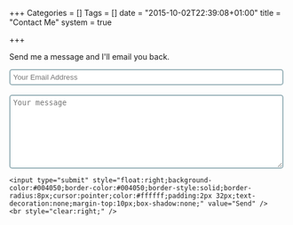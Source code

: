 +++
Categories = []
Tags = []
date = "2015-10-02T22:39:08+01:00"
title = "Contact Me"
system = true

+++

Send me a message and I'll email you back.

<form action="//pooleapp.com/stash/c4ee3660-c34a-46c2-ba3b-ac934675abf8/" method="post">
    <input type="hidden" name="redirect_to" value="http://www.d2g.org.uk/thanks/" />
    <input type="email" placeholder="Your Email Address" name="replyto" style="width:98%;border-radius:5px;border-style:solid;border-width:2px;border-color:rgba(0, 64, 80, .4);padding:5px;"/><br/><br/>
    <textarea name="message" placeholder="Your message" style="width:98%;height:10em;border-radius:5px;border-width:2px;border-color:rgba(0, 64, 80, .4);padding:5px;"></textarea><br/>
    
    <input type="submit" style="float:right;background-color:#004050;border-color:#004050;border-style:solid;border-radius:8px;cursor:pointer;color:#ffffff;padding:2px 32px;text-decoration:none;margin-top:10px;box-shadow:none;" value="Send" />
    <br style="clear:right;" />    
</form>



